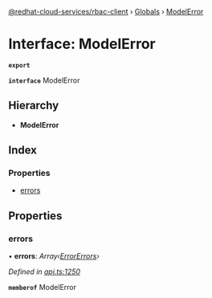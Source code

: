 [@redhat-cloud-services/rbac-client](../README.md) › [Globals](../globals.md) › [ModelError](modelerror.md)

# Interface: ModelError

**`export`** 

**`interface`** ModelError

## Hierarchy

* **ModelError**

## Index

### Properties

* [errors](modelerror.md#errors)

## Properties

###  errors

• **errors**: *Array‹[ErrorErrors](errorerrors.md)›*

*Defined in [api.ts:1250](https://github.com/RedHatInsights/javascript-clients/blob/master/packages/rbac/api.ts#L1250)*

**`memberof`** ModelError
